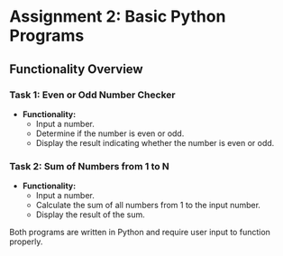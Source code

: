 # Assignment 2: Basic Python Programs

## Functionality Overview

### Task 1: Even or Odd Number Checker

- **Functionality:** 
  - Input a number.
  - Determine if the number is even or odd.
  - Display the result indicating whether the number is even or odd.

### Task 2: Sum of Numbers from 1 to N

- **Functionality:**
  - Input a number.
  - Calculate the sum of all numbers from 1 to the input number.
  - Display the result of the sum.


Both programs are written in Python and require user input to function properly.